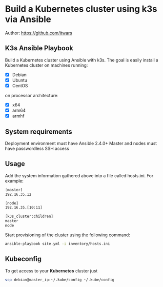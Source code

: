 # Build a Kubernetes cluster using k3s via Ansible

Author: <https://github.com/itwars>

## K3s Ansible Playbook

Build a Kubernetes cluster using Ansible with k3s. The goal is easily install a Kubernetes cluster on machines running:

- [X] Debian
- [X] Ubuntu
- [X] CentOS

on processor architecture:

- [X] x64
- [X] arm64
- [X] armhf

## System requirements

Deployment environment must have Ansible 2.4.0+
Master and nodes must have passwordless SSH access

## Usage

Add the system information gathered above into a file called hosts.ini. For example:

```bash
[master]
192.16.35.12

[node]
192.16.35.[10:11]

[k3s_cluster:children]
master
node

```

Start provisioning of the cluster using the following command:

```bash
ansible-playbook site.yml -i inventory/hosts.ini
```

## Kubeconfig

To get access to your **Kubernetes** cluster just

```bash
scp debian@master_ip:~/.kube/config ~/.kube/config
```
